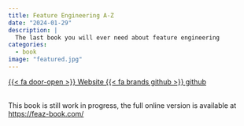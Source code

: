 ```yaml
---
title: Feature Engineering A-Z
date: "2024-01-29"
description: |
  The last book you will ever need about feature engineering
categories:
  - book
image: "featured.jpg"
---
```




<div class="project-buttons">
<a href="https://feaz-book.com/">
  {{< fa door-open >}} Website
</a>
<a href="https://github.com/EmilHvitfeldt/feature-engineering-az">
  {{< fa brands github >}} github
</a>
</div>
<br>

This book is still work in progress, the full online version is available at <https://feaz-book.com/>
